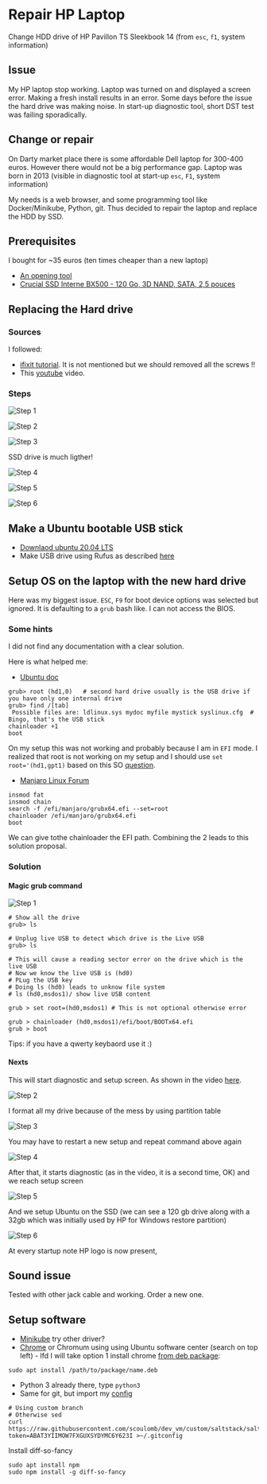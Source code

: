 # Repair HP Laptop

Change HDD drive of HP Pavillon TS Sleekbook 14 (from `esc`, `f1`, system information)

## Issue 

My HP laptop stop working.
Laptop was turned on and displayed a screen error.
Making a fresh install results in an error.
Some days before the issue the hard drive was making noise.
In start-up diagnostic tool, short DST test was failing sporadically.

## Change or repair

On Darty market place there is some affordable Dell laptop for 300-400 euros.
However there would not be a big performance gap.
Laptop was born in 2013 (visible in diagnostic tool at start-up `esc`, `F1`, system information)

My needs is a web browser, and some programming tool like Docker/Minikube, Python, git.
Thus  decided to repair the laptop and replace the HDD by SSD.


## Prerequisites

I bought for ~35 euros (ten times cheaper than a new laptop)
- [An opening tool](https://www.amazon.fr/gp/product/B00NCFIVH4/ref=ppx_yo_dt_b_asin_title_o01_s02?ie=UTF8&psc=1)
- [Crucial SSD Interne BX500 - 120 Go, 3D NAND, SATA, 2,5 pouces](https://www.amazon.fr/gp/product/B07G3L3DRK/ref=ppx_yo_dt_b_asin_title_o01_s01?ie=UTF8&psc=1)

## Replacing the Hard drive

### Sources

I followed:
- [ifixit tutorial](https://www.ifixit.com/Guide/HP+Pavilion+Sleekbook+15-b142dx+Hard+Drive+Replacement/37449#).
It is not mentioned but we should removed all the screws !!
- This [youtube](https://www.youtube.com/watch?v=wsGItvoqMvE&t=674s) video.

### Steps

![Step 1](./pictures/montage1.jpg)

![Step 2](./pictures/montage2.jpg)

![Step 3](./pictures/montage3.jpg)

SSD drive is much ligther!

![Step 4](./pictures/montage4.jpg)

![Step 5](./pictures/montage5.jpg)

![Step 6](./pictures/montage6.jpg)

## Make a Ubuntu bootable USB stick

- [Downlaod ubuntu 20.04 LTS](https://ubuntu.com/download/desktop)
- Make USB drive using Rufus as described [here](https://ubuntu.com/tutorials/tutorial-create-a-usb-stick-on-windows?_ga=2.247769986.484999874.1590064086-738814981.1584441798#10-installation-complete)

## Setup OS on the laptop with the new hard drive


Here was my biggest issue.
`ESC`, `F9` for boot device options was selected but ignored.
It is defaulting to a `grub` bash like.
I can not access the BIOS.

### Some hints

I did not find any documentation with a clear solution.

Here is what helped me:

- [Ubuntu doc](https://help.ubuntu.com/community/BootFromUSB)

````buildoutcfg
grub> root (hd1,0)   # second hard drive usually is the USB drive if you have only one internal drive
grub> find /[tab]
 Possible files are: ldlinux.sys mydoc myfile mystick syslinux.cfg  # Bingo, that's the USB stick
chainloader +1
boot
````

On my setup this was not working and probably because I am in `EFI` mode.
I realized that root is not working on my setup and I should use `set root='(hd1,gpt1)` based on this SO [question](https://unix.stackexchange.com/questions/474312/error-hd1-gpt2-not-found).


- [Manjaro Linux Forum](https://forum.manjaro.org/t/detecting-efi-files-and-booting-them-from-grub/38083)

````buildoutcfg
insmod fat
insmod chain
search -f /efi/manjaro/grubx64.efi --set=root
chainloader /efi/manjaro/grubx64.efi
boot
````

We can give tothe chainloader the EFI path.
Combining the 2 leads to this solution proposal.

 
### Solution

#### Magic grub command

![Step 1](./pictures/setup1.jpg)

````shell script
# Show all the drive
grub> ls

# Unplug live USB to detect which drive is the Live USB
grub> ls

# This will cause a reading sector error on the drive which is the live USB
# Now we know the live USB is (hd0)
# PLug the USB key
# Doing ls (hd0) leads to unknow file system
# ls (hd0,msdos1)/ show live USB content

grub > set root=(hd0,msdos1) # This is not optional otherwise error

grub > chainloader (hd0,msdos1)/efi/boot/BOOTx64.efi
grub > boot
````

Tips: if you have a qwerty keybaord use it :)

#### Nexts

This will start diagnostic and setup screen. As shown in the video [here](https://photos.app.goo.gl/6EY93UydRE2kGNZd8).

<!---
All medias are copied in this repo except this video,
Checkmedia 6 pic montage/6 pic setup in cloud/phone/here + video in cloud/phone OK, other not SOT (downl, sent)
Video issue when reading in laptop working via logged in google photo app OK
order is respected)
-->

![Step 2](./pictures/setup2.jpg)

I format all my drive because of the mess by using partition table

![Step 3](./pictures/setup3.jpg)

You may have to restart a new setup and repeat command above again

![Step 4](./pictures/setup4.jpg)

After that, it starts diagnostic (as in the video, it is a second time, OK) and we reach setup screen

![Step 5](./pictures/setup5.jpg)

And we setup Ubuntu on the SSD (we can see a 120 gb drive along with a 32gb which was initially used by HP for Windows restore partition)

![Step 6](./pictures/setup6.jpg)


At every startup note HP logo is now present,
 

## Sound issue 

Tested with other jack cable and working.
Order a new one.

## Setup software

- [Minikube](https://github.com/scoulomb/myk8s/blob/master/Setup/MinikubeSetup/BARE_SETUP_README.md)
try other driver?
- [Chrome](https://www.google.fr/chrome/) or  Chromum using using Ubuntu software center (search on top left) - lfd
I will take option 1 install chrome [from deb package](https://unix.stackexchange.com/questions/159094/how-to-install-a-deb-file-by-dpkg-i-or-by-apt):

````
sudo apt install /path/to/package/name.deb
````

- Python 3 already there, type `python3`
- Same for git, but import my [config](https://github.com/scoulomb/dev_vm/blob/custom/saltstack/salt/common/git/gitconfig)

````
# Using custom branch
# Otherwise sed
curl https://raw.githubusercontent.com/scoulomb/dev_vm/custom/saltstack/salt/common/git/gitconfig?token=ABAT3YIIMOW7FXGUXSYDYMC6Y623I >~/.gitconfig 
````

Install diff-so-fancy


````
sudo apt install npm
sudo npm install -g diff-so-fancy
````




